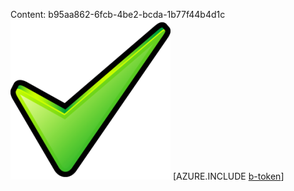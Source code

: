 Content: b95aa862-6fcb-4be2-bcda-1b77f44b4d1c![image](e203d507-3337-4d08-9208-562995c103dc.png)
[AZURE.INCLUDE [b-token](8e660038-4f35-4ee9-ac64-527b474d2530.md)]
